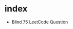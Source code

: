 # index

- [Blind 75 LeetCode Question](https://leetcode.com/discuss/general-discussion/460599/blind-75-leetcode-questions)
